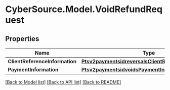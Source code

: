# CyberSource.Model.VoidRefundRequest
## Properties

Name | Type | Description | Notes
------------ | ------------- | ------------- | -------------
**ClientReferenceInformation** | [**Ptsv2paymentsidreversalsClientReferenceInformation**](Ptsv2paymentsidreversalsClientReferenceInformation.md) |  | [optional] 
**PaymentInformation** | [**Ptsv2paymentsidvoidsPaymentInformation**](Ptsv2paymentsidvoidsPaymentInformation.md) |  | [optional] 

[[Back to Model list]](../README.md#documentation-for-models) [[Back to API list]](../README.md#documentation-for-api-endpoints) [[Back to README]](../README.md)

